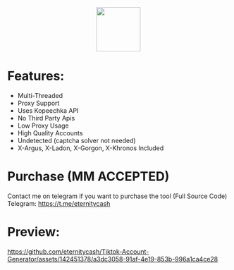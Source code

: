
 
 
<div id="header" align="center">
  <img src="https://i.pinimg.com/originals/77/97/19/7797190f0f3efd9d5b0b96963d97ed5a.gif" width="100"/>
</div>
 
# Features:
 
- Multi-Threaded
- Proxy Support
- Uses Kopeechka API
- No Third Party Apis
- Low Proxy Usage
- High Quality Accounts
- Undetected (captcha solver not needed)
- X-Argus, X-Ladon, X-Gorgon, X-Khronos Included
 
# Purchase (MM ACCEPTED)
Contact me on telegram if you want to purchase the tool (Full Source Code)
<br>
Telegram: https://t.me/eternitycash
 
 
# Preview:

https://github.com/eternitycash/Tiktok-Account-Generator/assets/142451378/a3dc3058-91af-4e19-853b-996a1ca4ce28



